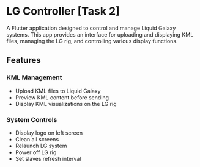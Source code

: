 # LG Controller [Task 2]

A Flutter application designed to control and manage Liquid Galaxy systems. This app provides an interface for uploading and displaying KML files, managing the LG rig, and controlling various display functions.

## Features

### KML Management

- Upload KML files to Liquid Galaxy
- Preview KML content before sending
- Display KML visualizations on the LG rig

### System Controls

- Display logo on left screen
- Clean all screens
- Relaunch LG system
- Power off LG rig
- Set slaves refresh interval
